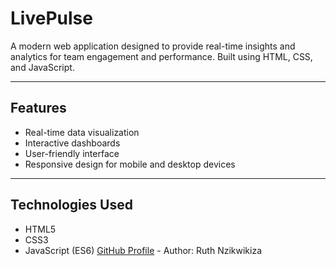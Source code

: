 # LivePulse

A modern web application designed to provide real-time insights and analytics for team engagement and performance. Built using HTML, CSS, and JavaScript.

---

## Features
- Real-time data visualization
- Interactive dashboards
- User-friendly interface
- Responsive design for mobile and desktop devices

---

## Technologies Used
- HTML5
- CSS3
- JavaScript (ES6)
  [GitHub Profile](https://github.com/RuthNzikwikiza) -
 Author: Ruth Nzikwikiza
